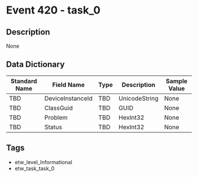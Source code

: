 # Event 420 - task_0

## Description
None

## Data Dictionary
|Standard Name|Field Name|Type|Description|Sample Value|
|---|---|---|---|---|
|TBD|DeviceInstanceId|TBD|UnicodeString|None|None|
|TBD|ClassGuid|TBD|GUID|None|None|
|TBD|Problem|TBD|HexInt32|None|None|
|TBD|Status|TBD|HexInt32|None|None|

## Tags
* etw_level_Informational
* etw_task_task_0